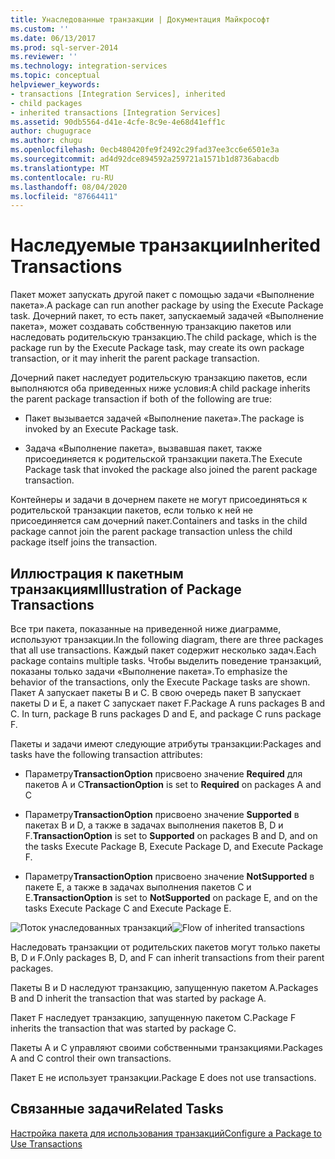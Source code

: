 ```yaml
---
title: Унаследованные транзакции | Документация Майкрософт
ms.custom: ''
ms.date: 06/13/2017
ms.prod: sql-server-2014
ms.reviewer: ''
ms.technology: integration-services
ms.topic: conceptual
helpviewer_keywords:
- transactions [Integration Services], inherited
- child packages
- inherited transactions [Integration Services]
ms.assetid: 90db5564-d41e-4cfe-8c9e-4e68d41eff1c
author: chugugrace
ms.author: chugu
ms.openlocfilehash: 0ecb480420fe9f2492c29fad37ee3cc6e6501e3a
ms.sourcegitcommit: ad4d92dce894592a259721a1571b1d8736abacdb
ms.translationtype: MT
ms.contentlocale: ru-RU
ms.lasthandoff: 08/04/2020
ms.locfileid: "87664411"
---
```

# <a name="inherited-transactions"></a><span data-ttu-id="60764-102">Наследуемые транзакции</span><span class="sxs-lookup"><span data-stu-id="60764-102">Inherited Transactions</span></span>
  <span data-ttu-id="60764-103">Пакет может запускать другой пакет с помощью задачи «Выполнение пакета».</span><span class="sxs-lookup"><span data-stu-id="60764-103">A package can run another package by using the Execute Package task.</span></span> <span data-ttu-id="60764-104">Дочерний пакет, то есть пакет, запускаемый задачей «Выполнение пакета», может создавать собственную транзакцию пакетов или наследовать родительскую транзакцию.</span><span class="sxs-lookup"><span data-stu-id="60764-104">The child package, which is the package run by the Execute Package task, may create its own package transaction, or it may inherit the parent package transaction.</span></span>  
  
 <span data-ttu-id="60764-105">Дочерний пакет наследует родительскую транзакцию пакетов, если выполняются оба приведенных ниже условия:</span><span class="sxs-lookup"><span data-stu-id="60764-105">A child package inherits the parent package transaction if both of the following are true:</span></span>  
  
-   <span data-ttu-id="60764-106">Пакет вызывается задачей «Выполнение пакета».</span><span class="sxs-lookup"><span data-stu-id="60764-106">The package is invoked by an Execute Package task.</span></span>  
  
-   <span data-ttu-id="60764-107">Задача «Выполнение пакета», вызвавшая пакет, также присоединяется к родительской транзакции пакета.</span><span class="sxs-lookup"><span data-stu-id="60764-107">The Execute Package task that invoked the package also joined the parent package transaction.</span></span>  
  
 <span data-ttu-id="60764-108">Контейнеры и задачи в дочернем пакете не могут присоединяться к родительской транзакции пакетов, если только к ней не присоединяется сам дочерний пакет.</span><span class="sxs-lookup"><span data-stu-id="60764-108">Containers and tasks in the child package cannot join the parent package transaction unless the child package itself joins the transaction.</span></span>  
  
## <a name="illustration-of-package-transactions"></a><span data-ttu-id="60764-109">Иллюстрация к пакетным транзакциям</span><span class="sxs-lookup"><span data-stu-id="60764-109">Illustration of Package Transactions</span></span>  
 <span data-ttu-id="60764-110">Все три пакета, показанные на приведенной ниже диаграмме, используют транзакции.</span><span class="sxs-lookup"><span data-stu-id="60764-110">In the following diagram, there are three packages that all use transactions.</span></span> <span data-ttu-id="60764-111">Каждый пакет содержит несколько задач.</span><span class="sxs-lookup"><span data-stu-id="60764-111">Each package contains multiple tasks.</span></span> <span data-ttu-id="60764-112">Чтобы выделить поведение транзакций, показаны только задачи «Выполнение пакета».</span><span class="sxs-lookup"><span data-stu-id="60764-112">To emphasize the behavior of the transactions, only the Execute Package tasks are shown.</span></span> <span data-ttu-id="60764-113">Пакет A запускает пакеты B и C. В свою очередь пакет B запускает пакеты D и E, а пакет C запускает пакет F.</span><span class="sxs-lookup"><span data-stu-id="60764-113">Package A runs packages B and C. In turn, package B runs packages D and E, and package C runs package F.</span></span>  
  
 <span data-ttu-id="60764-114">Пакеты и задачи имеют следующие атрибуты транзакции:</span><span class="sxs-lookup"><span data-stu-id="60764-114">Packages and tasks have the following transaction attributes:</span></span>  
  
-   <span data-ttu-id="60764-115">Параметру**TransactionOption** присвоено значение **Required** для пакетов A и C</span><span class="sxs-lookup"><span data-stu-id="60764-115">**TransactionOption** is set to **Required** on packages A and C</span></span>  
  
-   <span data-ttu-id="60764-116">Параметру**TransactionOption** присвоено значение **Supported** в пакетах B и D, а также в задачах выполнения пакетов B, D и F.</span><span class="sxs-lookup"><span data-stu-id="60764-116">**TransactionOption** is set to **Supported** on packages B and D, and on the tasks Execute Package B, Execute Package D, and Execute Package F.</span></span>  
  
-   <span data-ttu-id="60764-117">Параметру**TransactionOption** присвоено значение **NotSupported** в пакете E, а также в задачах выполнения пакетов C и E.</span><span class="sxs-lookup"><span data-stu-id="60764-117">**TransactionOption** is set to **NotSupported** on package E, and on the tasks Execute Package C and Execute Package E.</span></span>  
  
 <span data-ttu-id="60764-118">![Поток унаследованных транзакций](media/mw-dts-executepack.gif "Поток унаследованных транзакций")</span><span class="sxs-lookup"><span data-stu-id="60764-118">![Flow of inherited transactions](media/mw-dts-executepack.gif "Flow of inherited transactions")</span></span>  
  
 <span data-ttu-id="60764-119">Наследовать транзакции от родительских пакетов могут только пакеты B, D и F.</span><span class="sxs-lookup"><span data-stu-id="60764-119">Only packages B, D, and F can inherit transactions from their parent packages.</span></span>  
  
 <span data-ttu-id="60764-120">Пакеты B и D наследуют транзакцию, запущенную пакетом A.</span><span class="sxs-lookup"><span data-stu-id="60764-120">Packages B and D inherit the transaction that was started by package A.</span></span>  
  
 <span data-ttu-id="60764-121">Пакет F наследует транзакцию, запущенную пакетом C.</span><span class="sxs-lookup"><span data-stu-id="60764-121">Package F inherits the transaction that was started by package C.</span></span>  
  
 <span data-ttu-id="60764-122">Пакеты A и C управляют своими собственными транзакциями.</span><span class="sxs-lookup"><span data-stu-id="60764-122">Packages A and C control their own transactions.</span></span>  
  
 <span data-ttu-id="60764-123">Пакет E не использует транзакции.</span><span class="sxs-lookup"><span data-stu-id="60764-123">Package E does not use transactions.</span></span>  
  
## <a name="related-tasks"></a><span data-ttu-id="60764-124">Связанные задачи</span><span class="sxs-lookup"><span data-stu-id="60764-124">Related Tasks</span></span>  
 [<span data-ttu-id="60764-125">Настройка пакета для использования транзакций</span><span class="sxs-lookup"><span data-stu-id="60764-125">Configure a Package to Use Transactions</span></span>](../relational-databases/native-client-ole-db-transactions/transactions.md)  
  
  
